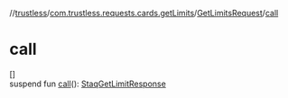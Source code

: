 //[trustless](../../../index.md)/[com.trustless.requests.cards.getLimits](../index.md)/[GetLimitsRequest](index.md)/[call](call.md)

# call

[]\
suspend fun [call](call.md)(): [StaqGetLimitResponse](../../com.trustless.requests.cards/-staq-get-limit-response/index.md)
